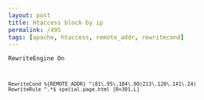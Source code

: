 ```yaml
---
layout: post
title: Htaccess block by ip
permalink: /495
tags: [apache, htaccess, remote_addr, rewritecond]
---
```


<code>RewriteEngine On

    RewriteCond %{REMOTE_ADDR} ^(81\.95\.184\.80|213\.120\.141\.24)
    RewriteRule ^.*$ special.page.html [R=301,L]

